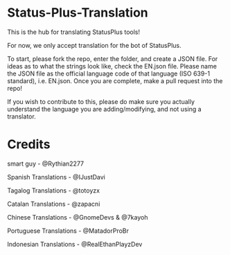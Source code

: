 # Status-Plus-Translation

This is the hub for translating StatusPlus tools!

For now, we only accept translation for the bot of StatusPlus. 

To start, please fork the repo, enter the folder, and create a JSON file. For ideas as to what the strings look like, check the EN.json file. Please name the JSON file as the official language code of that language (ISO 639-1 standard), i.e. EN.json. Once you are complete, make a pull request into the repo!  

If you wish to contribute to this, please do make sure you actually understand the language you are adding/modifying, and not using a translator.

# Credits

smart guy -                    @Rythian2277 

Spanish Translations -         @IJustDavi 

Tagalog Translations -         @totoyzx 

Catalan Translations -         @zapacni 

Chinese Translations -         @GnomeDevs & @7kayoh 

Portuguese Translations -      @MatadorProBr 

Indonesian Translations -      @RealEthanPlayzDev 
